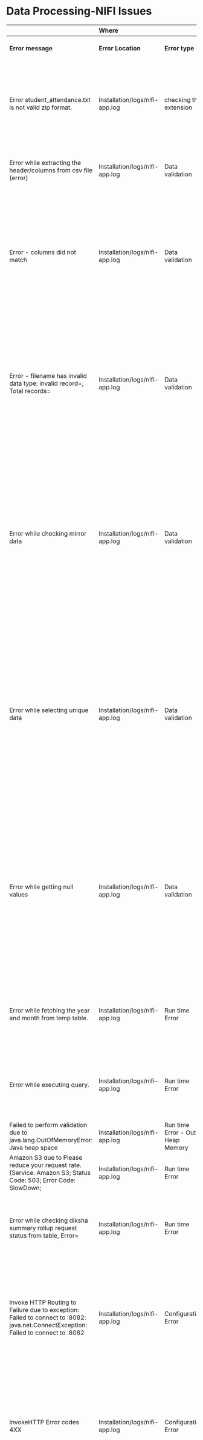 # Data Processing-NIFI Issues



|  | **Where** |  | **Why** | **How to resolve** |  |
| :--- | :--- | :--- | :--- | :--- | :--- |
| **Error message** | **Error Location** | **Error type** | **Error identification \(Cause\)** | **Probable resolution** |  |
| Error student\_attendance.txt is not valid zip format. | Installation/logs/nifi-app.log | checking the extension | If file is not valid zip | "1. Check the file is emitted in the .Zip format or not  2. Check the file is in rar or any other then zip format.  3. If the above 2 are correct then contact cQube team." |  |
| Error while extracting the header/columns from csv file \(error\) | Installation/logs/nifi-app.log | Data validation | Error while extracting columns from file. | 1. Check the delimiter of the csv file, delimiter should be   " | "except for Diksha Datasource. Diksha delimiter " , " |
| Error - columns did not match | Installation/logs/nifi-app.log | Data validation | If the columns do not match with the requirement | "1. Check the column names are accoding to the cQube doc.  2. Rename the columns as per the cQube doc.   3. Clear the Nifi Queue \[ Righ click on canvas , then click Empty all queues\]  4. Re emit the file with correct columns." |  |
| Error -  filename has invalid data type: invalid record=, Total records= | Installation/logs/nifi-app.log | Data validation | If the columns datatype doesn't match with the requirement | "1. Check the column datatypes are accoding to the cQube doc. 2. Rename the columns as per the cQube doc.  3. Clear the Nifi Queue \[ Righ click on canvas , then click Empty all queues\]  4. Re emit the file with correct columns." |  |
| Error while checking mirror data | Installation/logs/nifi-app.log | Data validation | when unexpected characters found in data | "1. Check for the special characters or invalid csv format file.  2. If special characters or invalid csv format exists, then clear the Nifi Queue \[ Righ click on canvas ,  then click Empty all queues\] and delete the staging / temp tables.  3. If the above steps doesn't solve the issue, then contact cQube team." |  |
| Error while selecting unique data | Installation/logs/nifi-app.log | Data validation | when unexpected characters found in data | "1. check for the special characters or invalid csv format file.  2. If special characters or invalid csv format exists, then clear the Nifi Queue  \[ Righ click on canvas , then click Empty all queues\] and delete the staging / temp tables.  3. If the above steps doesn't solve the issue, then contact cQube team." |  |
| Error while getting null values | Installation/logs/nifi-app.log | Data validation | when unexpected characters found in data | "1. Check for the special characters or invalid csv format file  .2. If special characters or invalid csv format exists, then clear the Nifi Queue  \[ Righ click on canvas , then click Empty all queues\] and delete the staging / temp tables. 3. If the above steps doesn't solve the issue, then contact cQube team." |  |
| Error while fetching the year and month from temp table. | Installation/logs/nifi-app.log | Run time Error | When DB is down/ not in running state | "1. Check the Db status.  2. If it is stopped , start it .  3. If the problem persist after doing above steps , Contact cQube team." |  |
| Error while executing  query. | Installation/logs/nifi-app.log | Run time Error | When DB is down/ not in running state | "1. Check the Db status.  2. If it is stopped , start it .  3. If the problem persist after doing above steps , Contact cQube team." |  |
| Failed to perform validation due to  java.lang.OutOfMemoryError: Java heap space | Installation/logs/nifi-app.log | Run time Error - Out of Heap Memory | when Heap memory is consumed full. | 1. Contact cQube team. |  |
| Amazon S3 due to Please reduce your request rate. \(Service: Amazon S3; Status Code: 503; Error Code: SlowDown; | Installation/logs/nifi-app.log | Run time Error | When large number of file writes happens at same time | 1. Contact cQube team. |  |
| Error while checking diksha summary rollup request status from table, Error=  | Installation/logs/nifi-app.log | Run time Error | When DB is down/ not in running state | "1. Check the Db status.  2. If it is stopped , start it .  3. If the problem persist after doing above steps , Contact cQube team." |  |
| Invoke HTTP Routing to Failure due to exception: Failed to connect to :8082: java.net.ConnectException: Failed to connect to :8082 | Installation/logs/nifi-app.log | Configuration Error | Diksha API Call | "1. Check whether API is working ,test it  using curl or postman.  2. If it is not working , contact the respective API team.  3.If the above steps doesn't solve the issue, contact cQube team." |  |
| InvokeHTTP  Error codes 4XX | Installation/logs/nifi-app.log | Configuration Error | Diksha API Call | "1. Check whether ur able make the api call using curl or postman.  2. If it is not working , contact the respective API team.  3.If the above steps doesn't solve the issue, contact cQube team." |  |
| "Error while downloading the file.File url = " | Installation/logs/nifi-app.log | Run time Error | Diksha API Call | "1. Check the file expiry time from diksha\_api\_meta table.  2. If file ur is expired , then clear the Nifi queues.   3. delete the today's request and re run the diksha processor.  4. If problem persist after performing above 3 steps, Contact cQube team." |  |
| NO DATA FOUND - DATASET \(PROGRESS-EXHAUST\) for Request:  | Installation/logs/nifi-app.log | Configuration Error /  API | Diksha API Call | "1. Check whether you have emitted batch ids file.  2. Check whether Diksha API is returning data using CURL / POSTMAN.   3. If problem persist after performing above 2 steps, Contact cQube team." |  |
| NO DATA FOUND - DATASET \(SUMMARY-ROLLUP\) for Request:  | Installation/logs/nifi-app.log | Configuration Error /  API | Diksha API Call | "1. Check whether Diksha API is returning data using CURL / POSTMAN.  2. If problem persist after performing above the step 1, Contact cQube team." |  |
| Routing to failure : unable to unmarshal JSON to an Object | Installation/logs/nifi-app.log | Run time Error | when unexpected characters found in output data | "1. check for the special characters or invalid csv format file.  2. If special characters or invalid csv format exists, then clear the Nifi Queue   \[ Righ click on canvas , then click Empty all queues\] and delete the staging / temp tables.  3. If the above steps doesn't solve the issue, then contact cQube team." |  |

